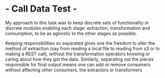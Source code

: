 # - Call Data Test -
My approach to this task was to keep discrete sets of functionality in discrete modules enabling each stage:
 extraction, transformation and consumption, to be as agnostic to the other stages as possible.
 
 Keeping responsibilities so separated gives one the freedom to alter the method of extraction 
 (say from reading a local file to reading from s3 or to making a REST call),
 without the transformation operators knowing or caring about how they got the data.
 Similarly, separating out the pieces responsible for final output means one 
 can add or remove consumers without affecting other consumers, the extractors or transformers 